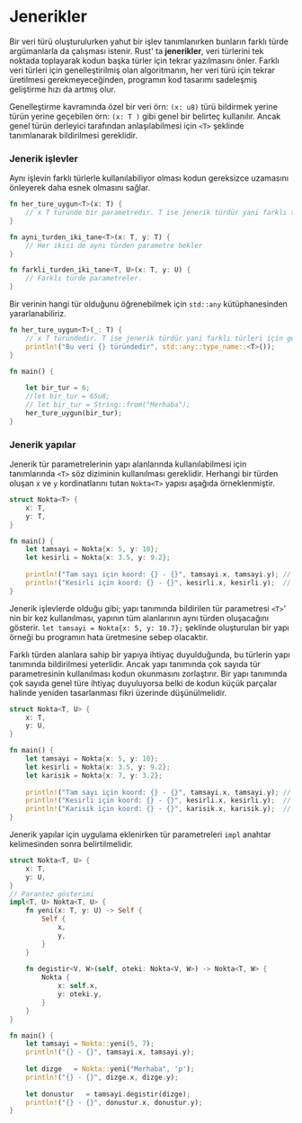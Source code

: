 # Jenerikler

Bir veri türü oluşturulurken yahut bir işlev tanımlanırken bunların farklı türde argümanlarla da çalışması istenir. Rust' ta **jenerikler**, veri türlerini tek noktada toplayarak kodun başka türler için tekrar yazılmasını önler. Farklı veri türleri için  genelleştirilmiş olan algoritmanın, her veri türü için tekrar üretilmesi gerekmeyeceğinden, programın kod tasarımı sadeleşmiş geliştirme hızı da artmış olur. 

Genelleştirme kavramında özel bir veri örn: `(x: u8)` türü bildirmek yerine türün yerine geçebilen örn: `(x: T )` gibi genel bir belirteç kullanılır. Ancak genel türün derleyici tarafından anlaşılabilmesi için `<T>` şeklinde tanımlanarak bildirilmesi gereklidir.

### Jenerik işlevler
Aynı işlevin farklı türlerle kullanılabiliyor olması kodun gereksizce uzamasını önleyerek daha esnek olmasını sağlar.
```Rust
fn her_ture_uygun<T>(x: T) { 
    // x T türünde bir parametredir. T ise jenerik türdür yani farklı türleri için genelleştirilmiştir.  
} 

fn ayni_turden_iki_tane<T>(x: T, y: T) { 
    // Her ikisi de aynı türden parametre bekler 
} 

fn farkli_turden_iki_tane<T, U>(x: T, y: U) {  
    // Farklı türde parametreler.
}
````
Bir verinin hangi tür olduğunu öğrenebilmek için `std::any` kütüphanesinden yararlanabiliriz.
```Rust
fn her_ture_uygun<T>(_: T) { 
    // x T türündedir. T ise jenerik türdür yani farklı türleri için genelleştirilmiştir.  
    println!("Bu veri {} türündedir", std::any::type_name::<T>());
} 

fn main() {
    
    let bir_tur = 6;
    //let bir_tur = 65u8;
    // let bir_tur = String::from("Merhaba");
    her_ture_uygun(bir_tur);
}
````

### Jenerik yapılar
Jenerik tür parametrelerinin yapı alanlarında kullanılabilmesi için tanımlarında `<T>` söz diziminin kullanılması gereklidir. Herhangi bir türden oluşan `x` ve `y` kordinatlarını tutan `Nokta<T>` yapısı aşağıda örneklenmiştir.

```Rust
struct Nokta<T> {
    x: T,
    y: T,
}

fn main() {
    let tamsayi = Nokta{x: 5, y: 10};
    let kesirli = Nokta{x: 3.5, y: 9.2};
    
    println!("Tam sayı için koord: {} - {}", tamsayi.x, tamsayi.y); // Tam sayı için koord: 5 - 10
    println!("Kesirli için koord: {} - {}", kesirli.x, kesirli.y);  // Kesirli için koord: 3.5 - 9.2
}
````
Jenerik işlevlerde olduğu gibi; yapı tanımında bildirilen tür parametresi `<T>`' nin bir kez kullanılması, yapının tüm alanlarının aynı türden oluşacağını gösterir. `let tamsayi = Nokta{x: 5, y: 10.7};` şeklinde oluşturulan bir yapı örneği bu programın hata üretmesine sebep olacaktır. 

Farklı türden alanlara sahip bir yapıya ihtiyaç duyulduğunda, bu türlerin yapı tanımında bildirilmesi yeterlidir. Ancak yapı tanımında çok sayıda tür parametresinin kullanılması kodun okunmasını zorlaştırır. Bir yapı tanımında çok sayıda genel türe ihtiyaç duyuluyorsa belki de kodun küçük parçalar halinde yeniden tasarlanması fikri üzerinde düşünülmelidir.    
```Rust
struct Nokta<T, U> {
    x: T,
    y: U,
}

fn main() {
    let tamsayi = Nokta{x: 5, y: 10};
    let kesirli = Nokta{x: 3.5, y: 9.2};
    let karisik = Nokta{x: 7, y: 3.2};
    
    println!("Tam sayı için koord: {} - {}", tamsayi.x, tamsayi.y); // Tam sayı için koord: 5 - 10
    println!("Kesirli için koord: {} - {}", kesirli.x, kesirli.y);  // Kesirli için koord: 3.5 - 9.2
    println!("Karisik için koord: {} - {}", karisik.x, karisik.y);  // Karisik için koord: 7 - 3.2
}
````

Jenerik yapılar için uygulama eklenirken tür parametreleri `impl` anahtar kelimesinden sonra belirtilmelidir.
```Rust
struct Nokta<T, U> {
    x: T,
    y: U,
}
// Parantez gösterimi
impl<T, U> Nokta<T, U> {
    fn yeni(x: T, y: U) -> Self {
        Self {
            x,
            y,
        }
    }
    
    fn degistir<V, W>(self, oteki: Nokta<V, W>) -> Nokta<T, W> {
        Nokta {
            x: self.x,
            y: oteki.y,
        }
    }
} 

fn main() {
    let tamsayi = Nokta::yeni(5, 7);
    println!("{} - {}", tamsayi.x, tamsayi.y);
    
    let dizge   = Nokta::yeni("Merhaba", 'p');
    println!("{} - {}", dizge.x, dizge.y);
    
    let donustur   = tamsayi.degistir(dizge);
    println!("{} - {}", donustur.x, donustur.y);
}
